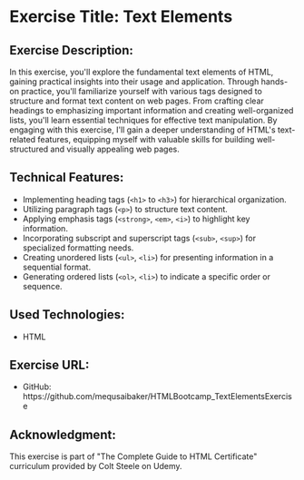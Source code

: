 <h1>Exercise Title: Text Elements</h1>

<h2>Exercise Description:</h2>
<p>
    In this exercise, you'll explore the fundamental text elements of HTML, gaining practical insights into their usage and application. Through hands-on practice, you'll familiarize yourself with various tags designed to structure and format text content on web pages. From crafting clear headings to emphasizing important information and creating well-organized lists, you'll learn essential techniques for effective text manipulation. By engaging with this exercise, I'll gain a deeper understanding of HTML's text-related features, equipping myself with valuable skills for building well-structured and visually appealing web pages.
</p>

<h2>Technical Features:</h2>
<ul>
    <li>Implementing heading tags (<code>&lt;h1&gt;</code> to <code>&lt;h3&gt;</code>) for hierarchical organization.</li>
    <li>Utilizing paragraph tags (<code>&lt;p&gt;</code>) to structure text content.</li>
    <li>Applying emphasis tags (<code>&lt;strong&gt;</code>, <code>&lt;em&gt;</code>, <code>&lt;i&gt;</code>) to highlight key information.</li>
    <li>Incorporating subscript and superscript tags (<code>&lt;sub&gt;</code>, <code>&lt;sup&gt;</code>) for specialized formatting needs.</li>
    <li>Creating unordered lists (<code>&lt;ul&gt;</code>, <code>&lt;li&gt;</code>) for presenting information in a sequential format.</li>
    <li>Generating ordered lists (<code>&lt;ol&gt;</code>, <code>&lt;li&gt;</code>) to indicate a specific order or sequence.</li>
</ul>

<h2>Used Technologies:</h2>
<ul>
    <li>HTML</li>
</ul>

<h2>Exercise URL:</h2>
<ul>
    <li>GitHub: https://github.com/mequsaibaker/HTMLBootcamp_TextElementsExercise</li>
</ul>

<h2>Acknowledgment:</h2>
<p>
    This exercise is part of "The Complete Guide to HTML Certificate" curriculum provided by Colt Steele on Udemy.
</p>
